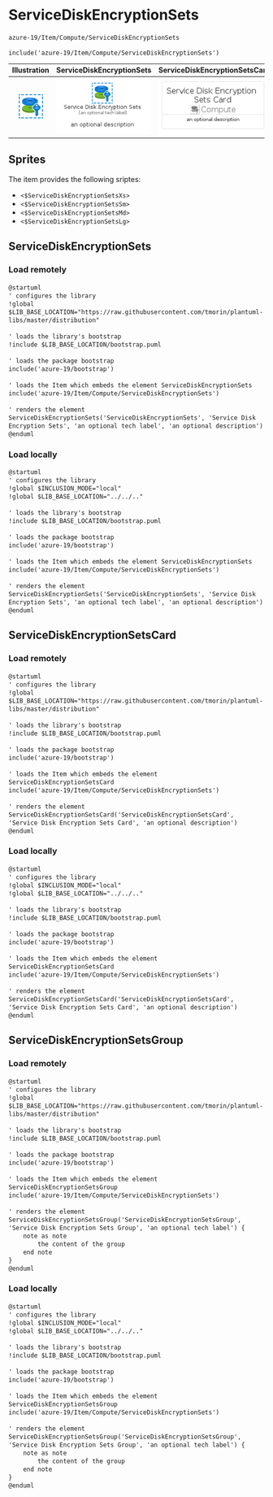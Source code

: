 # ServiceDiskEncryptionSets


```text
azure-19/Item/Compute/ServiceDiskEncryptionSets
```

```text
include('azure-19/Item/Compute/ServiceDiskEncryptionSets')
```



| Illustration | ServiceDiskEncryptionSets | ServiceDiskEncryptionSetsCard | ServiceDiskEncryptionSetsGroup |
| :---: | :---: | :---: | :---: |
| ![illustration for Illustration](../../../azure-19/Item/Compute/ServiceDiskEncryptionSets.png) | ![illustration for ServiceDiskEncryptionSets](../../../azure-19/Item/Compute/ServiceDiskEncryptionSets.Local.png) | ![illustration for ServiceDiskEncryptionSetsCard](../../../azure-19/Item/Compute/ServiceDiskEncryptionSetsCard.Local.png) | ![illustration for ServiceDiskEncryptionSetsGroup](../../../azure-19/Item/Compute/ServiceDiskEncryptionSetsGroup.Local.png) |



## Sprites
The item provides the following sriptes:

- `<$ServiceDiskEncryptionSetsXs>`
- `<$ServiceDiskEncryptionSetsSm>`
- `<$ServiceDiskEncryptionSetsMd>`
- `<$ServiceDiskEncryptionSetsLg>`





## ServiceDiskEncryptionSets

### Load remotely
```plantuml
@startuml
' configures the library
!global $LIB_BASE_LOCATION="https://raw.githubusercontent.com/tmorin/plantuml-libs/master/distribution"

' loads the library's bootstrap
!include $LIB_BASE_LOCATION/bootstrap.puml

' loads the package bootstrap
include('azure-19/bootstrap')

' loads the Item which embeds the element ServiceDiskEncryptionSets
include('azure-19/Item/Compute/ServiceDiskEncryptionSets')

' renders the element
ServiceDiskEncryptionSets('ServiceDiskEncryptionSets', 'Service Disk Encryption Sets', 'an optional tech label', 'an optional description')
@enduml
```

### Load locally
```plantuml
@startuml
' configures the library
!global $INCLUSION_MODE="local"
!global $LIB_BASE_LOCATION="../../.."

' loads the library's bootstrap
!include $LIB_BASE_LOCATION/bootstrap.puml

' loads the package bootstrap
include('azure-19/bootstrap')

' loads the Item which embeds the element ServiceDiskEncryptionSets
include('azure-19/Item/Compute/ServiceDiskEncryptionSets')

' renders the element
ServiceDiskEncryptionSets('ServiceDiskEncryptionSets', 'Service Disk Encryption Sets', 'an optional tech label', 'an optional description')
@enduml
```

## ServiceDiskEncryptionSetsCard

### Load remotely
```plantuml
@startuml
' configures the library
!global $LIB_BASE_LOCATION="https://raw.githubusercontent.com/tmorin/plantuml-libs/master/distribution"

' loads the library's bootstrap
!include $LIB_BASE_LOCATION/bootstrap.puml

' loads the package bootstrap
include('azure-19/bootstrap')

' loads the Item which embeds the element ServiceDiskEncryptionSetsCard
include('azure-19/Item/Compute/ServiceDiskEncryptionSets')

' renders the element
ServiceDiskEncryptionSetsCard('ServiceDiskEncryptionSetsCard', 'Service Disk Encryption Sets Card', 'an optional description')
@enduml
```

### Load locally
```plantuml
@startuml
' configures the library
!global $INCLUSION_MODE="local"
!global $LIB_BASE_LOCATION="../../.."

' loads the library's bootstrap
!include $LIB_BASE_LOCATION/bootstrap.puml

' loads the package bootstrap
include('azure-19/bootstrap')

' loads the Item which embeds the element ServiceDiskEncryptionSetsCard
include('azure-19/Item/Compute/ServiceDiskEncryptionSets')

' renders the element
ServiceDiskEncryptionSetsCard('ServiceDiskEncryptionSetsCard', 'Service Disk Encryption Sets Card', 'an optional description')
@enduml
```

## ServiceDiskEncryptionSetsGroup

### Load remotely
```plantuml
@startuml
' configures the library
!global $LIB_BASE_LOCATION="https://raw.githubusercontent.com/tmorin/plantuml-libs/master/distribution"

' loads the library's bootstrap
!include $LIB_BASE_LOCATION/bootstrap.puml

' loads the package bootstrap
include('azure-19/bootstrap')

' loads the Item which embeds the element ServiceDiskEncryptionSetsGroup
include('azure-19/Item/Compute/ServiceDiskEncryptionSets')

' renders the element
ServiceDiskEncryptionSetsGroup('ServiceDiskEncryptionSetsGroup', 'Service Disk Encryption Sets Group', 'an optional tech label') {
    note as note
        the content of the group
    end note
}
@enduml
```

### Load locally
```plantuml
@startuml
' configures the library
!global $INCLUSION_MODE="local"
!global $LIB_BASE_LOCATION="../../.."

' loads the library's bootstrap
!include $LIB_BASE_LOCATION/bootstrap.puml

' loads the package bootstrap
include('azure-19/bootstrap')

' loads the Item which embeds the element ServiceDiskEncryptionSetsGroup
include('azure-19/Item/Compute/ServiceDiskEncryptionSets')

' renders the element
ServiceDiskEncryptionSetsGroup('ServiceDiskEncryptionSetsGroup', 'Service Disk Encryption Sets Group', 'an optional tech label') {
    note as note
        the content of the group
    end note
}
@enduml
```


